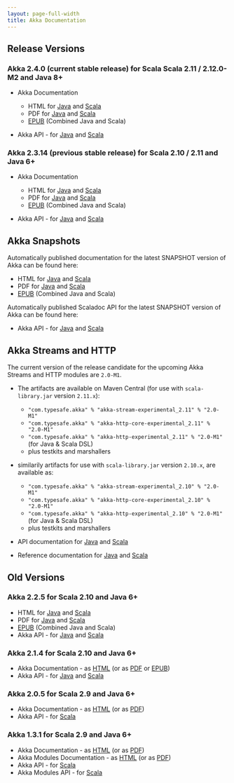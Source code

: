```yaml
---
layout: page-full-width
title: Akka Documentation
---
```


## Release Versions

### Akka 2.4.0 (current stable release) for Scala Scala 2.11 / 2.12.0-M2 and Java 8+

* Akka Documentation

  * HTML for [Java](http://doc.akka.io/docs/akka/2.4.0/java.html) and [Scala](http://doc.akka.io/docs/akka/2.4.0/scala.html)
  * PDF for [Java](http://doc.akka.io/docs/akka/2.4.0/AkkaJava.pdf) and [Scala](http://doc.akka.io/docs/akka/2.4.0/AkkaScala.pdf)
  * [EPUB](http://doc.akka.io/docs/akka/2.4.0/Akka.epub) (Combined Java and Scala)

* Akka API - for [Java](http://doc.akka.io/japi/akka/2.4.0/) and [Scala](http://doc.akka.io/api/akka/2.4.0/)


### Akka 2.3.14 (previous stable release) for Scala 2.10 / 2.11 and Java 6+

* Akka Documentation

  * HTML for [Java](http://doc.akka.io/docs/akka/2.3.14/java.html) and [Scala](http://doc.akka.io/docs/akka/2.3.14/scala.html)
  * PDF for [Java](http://doc.akka.io/docs/akka/2.3.14/AkkaJava.pdf) and [Scala](http://doc.akka.io/docs/akka/2.3.14/AkkaScala.pdf)
  * [EPUB](http://doc.akka.io/docs/akka/2.3.14/Akka.epub) (Combined Java and Scala)

* Akka API - for [Java](http://doc.akka.io/japi/akka/2.3.14/) and [Scala](http://doc.akka.io/api/akka/2.3.14/)

## Akka Snapshots

Automatically published documentation for the latest SNAPSHOT version of Akka can be found here:

* HTML for [Java](http://doc.akka.io/docs/akka/snapshot/java.html) and [Scala](http://doc.akka.io/docs/akka/snapshot/scala.html)
* PDF for [Java](http://doc.akka.io/docs/akka/snapshot/AkkaJava.pdf) and [Scala](http://doc.akka.io/docs/akka/snapshot/AkkaScala.pdf)
* [EPUB](http://doc.akka.io/docs/akka/snapshot/Akka.epub) (Combined Java and Scala)

Automatically published Scaladoc API for the latest SNAPSHOT version of Akka can be found here:

* Akka API - for [Java](http://doc.akka.io/japi/akka/snapshot/) and [Scala](http://doc.akka.io/api/akka/snapshot/)

## Akka Streams and HTTP

The current version of the release candidate for the upcoming Akka Streams and HTTP modules are `2.0-M1`.

* The artifacts are available on Maven Central (for use with `scala-library.jar` version `2.11.x`):
  * `"com.typesafe.akka" % "akka-stream-experimental_2.11" % "2.0-M1"`
  * `"com.typesafe.akka" % "akka-http-core-experimental_2.11" % "2.0-M1"`
  * `"com.typesafe.akka" % "akka-http-experimental_2.11" % "2.0-M1"` (for Java & Scala DSL)
  * plus testkits and marshallers

* similarily artifacts for use with `scala-library.jar` version `2.10.x`, are available as:
  * `"com.typesafe.akka" % "akka-stream-experimental_2.10" % "2.0-M1"`
  * `"com.typesafe.akka" % "akka-http-core-experimental_2.10" % "2.0-M1"`
  * `"com.typesafe.akka" % "akka-http-experimental_2.10" % "2.0-M1"` (for Java & Scala DSL)
  * plus testkits and marshallers

* API documentation for [Java](http://doc.akka.io/japi/akka-stream-and-http-experimental/2.0-M1/) and [Scala](http://doc.akka.io/api/akka-stream-and-http-experimental/2.0-M1/)

* Reference documentation for [Java](http://doc.akka.io/docs/akka-stream-and-http-experimental/2.0-M1/java.html) and [Scala](http://doc.akka.io/docs/akka-stream-and-http-experimental/2.0-M1/scala.html)

## Old Versions

### Akka 2.2.5 for Scala 2.10 and Java 6+

* HTML for [Java](http://doc.akka.io/docs/akka/2.2.5/java.html) and [Scala](http://doc.akka.io/docs/akka/2.2.5/scala.html)
* PDF for [Java](http://doc.akka.io/docs/akka/2.2.5/AkkaJava.pdf) and [Scala](http://doc.akka.io/docs/akka/2.2.5/AkkaScala.pdf)
* [EPUB](http://doc.akka.io/docs/akka/2.2.5/Akka.epub) (Combined Java and Scala)
* Akka API - for [Java](http://doc.akka.io/japi/akka/2.2.5/) and [Scala](http://doc.akka.io/api/akka/2.2.5/)

### Akka 2.1.4 for Scala 2.10 and Java 6+

* Akka Documentation - as [HTML](http://doc.akka.io/docs/akka/2.1.4) (or as [PDF](http://doc.akka.io/docs/akka/2.1.4/Akka.pdf) or [EPUB](http://doc.akka.io/docs/akka/2.1.4/Akka.epub))
* Akka API - for [Java](http://doc.akka.io/japi/akka/2.1.4/) and [Scala](http://doc.akka.io/api/akka/2.1.4/)

### Akka 2.0.5 for Scala 2.9 and Java 6+

* Akka Documentation - as [HTML](http://doc.akka.io/docs/akka/2.0.5) (or as [PDF](http://doc.akka.io/docs/akka/2.0.5/Akka.pdf))
* Akka API - for [Scala](http://doc.akka.io/api/akka/2.0.5)


### Akka 1.3.1 for Scala 2.9 and Java 6+

* Akka Documentation - as [HTML](http://doc.akka.io/docs/akka/1.3.1) (or as [PDF](http://doc.akka.io/docs/akka/1.3.1/Akka.pdf))
* Akka Modules Documentation - as [HTML](http://doc.akka.io/docs/akka-modules/1.3.1) (or as [PDF](http://doc.akka.io/docs/akka-modules/1.3.1/AkkaModules.pdf))
* Akka API - for [Scala](http://doc.akka.io/api/akka/1.3.1)
* Akka Modules API - for [Scala](http://doc.akka.io/api/akka-modules/1.3.1)
